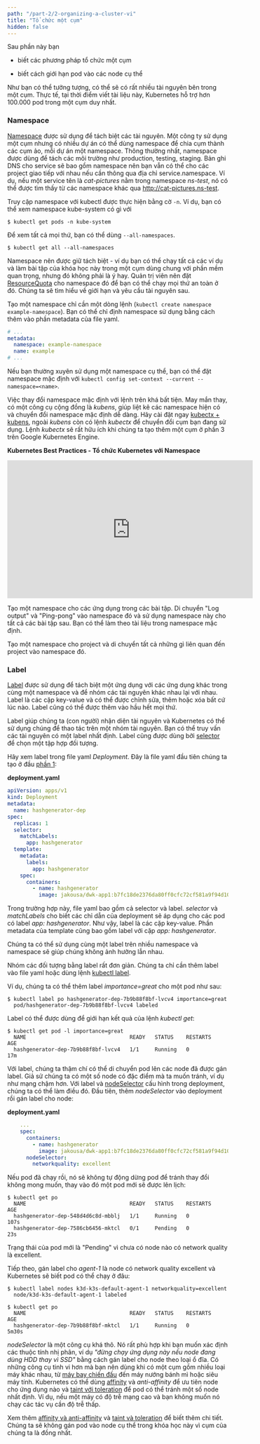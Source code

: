 ```yaml
---
path: "/part-2/2-organizing-a-cluster-vi"
title: "Tổ chức một cụm"
hidden: false
---
```


<text-box variant='learningObjectives' name='Mục tiêu học tập'>

Sau phần này bạn

- biết các phương pháp tổ chức một cụm

- biết cách giới hạn pod vào các node cụ thể

</text-box>

Như bạn có thể tưởng tượng, có thể sẽ có rất nhiều tài nguyên bên trong một cụm. Thực tế, tại thời điểm viết tài liệu này, Kubernetes hỗ trợ hơn 100.000 pod trong một cụm duy nhất.

### Namespace

[Namespace](https://kubernetes.io/docs/concepts/overview/working-with-objects/namespaces/) được sử dụng để tách biệt các tài nguyên. Một công ty sử dụng một cụm nhưng có nhiều dự án có thể dùng namespace để chia cụm thành các cụm ảo, mỗi dự án một namespace. Thông thường nhất, namespace được dùng để tách các môi trường như production, testing, staging. Bản ghi DNS cho service sẽ bao gồm namespace nên bạn vẫn có thể cho các project giao tiếp với nhau nếu cần thông qua địa chỉ service.namespace. Ví dụ, nếu một service tên là _cat-pictures_ nằm trong namespace _ns-test_, nó có thể được tìm thấy từ các namespace khác qua http://cat-pictures.ns-test.

Truy cập namespace với kubectl được thực hiện bằng cờ `-n`. Ví dụ, bạn có thể xem namespace kube-system có gì với

```console
$ kubectl get pods -n kube-system
```

Để xem tất cả mọi thứ, bạn có thể dùng `--all-namespaces`.

```console
$ kubectl get all --all-namespaces
```

Namespace nên được giữ tách biệt - ví dụ bạn có thể chạy tất cả các ví dụ và làm bài tập của khóa học này trong một cụm dùng chung với phần mềm quan trọng, nhưng đó không phải là ý hay. Quản trị viên nên đặt [ResourceQuota](https://kubernetes.io/docs/concepts/policy/resource-quotas/) cho namespace đó để bạn có thể chạy mọi thứ an toàn ở đó. Chúng ta sẽ tìm hiểu về giới hạn và yêu cầu tài nguyên sau.

Tạo một namespace chỉ cần một dòng lệnh (`kubectl create namespace example-namespace`). Bạn có thể chỉ định namespace sử dụng bằng cách thêm vào phần metadata của file yaml.

```yaml
# ...
metadata:
  namespace: example-namespace
  name: example
# ...
```

Nếu bạn thường xuyên sử dụng một namespace cụ thể, bạn có thể đặt namespace mặc định với `kubectl config set-context --current --namespace=<name>`.

Việc thay đổi namespace mặc định với lệnh trên khá bất tiện. May mắn thay, có một công cụ cộng đồng là _kubens_, giúp liệt kê các namespace hiện có và chuyển đổi namespace mặc định dễ dàng. Hãy cài đặt ngay [kubectx + kubens](https://github.com/ahmetb/kubectx), ngoài _kubens_ còn có lệnh _kubectx_ để chuyển đổi cụm bạn đang sử dụng. Lệnh _kubectx_ sẽ rất hữu ích khi chúng ta tạo thêm một cụm ở phần 3 trên Google Kubernetes Engine.

**Kubernetes Best Practices - Tổ chức Kubernetes với Namespace**

<iframe width="560" height="315" src="https://www.youtube-nocookie.com/embed/xpnZX3if9Tc" frameborder="0" allow="accelerometer; encrypted-media; gyroscope; picture-in-picture" allowfullscreen></iframe>

<exercise name='Exercise 2.03: Giữ chúng tách biệt'>

Tạo một namespace cho các ứng dụng trong các bài tập. Di chuyển "Log output" và "Ping-pong" vào namespace đó và sử dụng namespace này cho tất cả các bài tập sau. Bạn có thể làm theo tài liệu trong namespace mặc định.

</exercise>

<exercise name='Exercise 2.04: Project v1.1'>

Tạo một namespace cho project và di chuyển tất cả những gì liên quan đến project vào namespace đó.

</exercise>

### Label

[Label](https://kubernetes.io/docs/concepts/overview/working-with-objects/labels/) được sử dụng để tách biệt một ứng dụng với các ứng dụng khác trong cùng một namespace và để nhóm các tài nguyên khác nhau lại với nhau. Label là các cặp key-value và có thể được chỉnh sửa, thêm hoặc xóa bất cứ lúc nào. Label cũng có thể được thêm vào hầu hết mọi thứ.

Label giúp chúng ta (con người) nhận diện tài nguyên và Kubernetes có thể sử dụng chúng để thao tác trên một nhóm tài nguyên. Bạn có thể truy vấn các tài nguyên có một label nhất định. Label cũng được dùng bởi [selector](https://kubernetes.io/docs/concepts/overview/working-with-objects/labels/#label-selectors) để chọn một tập hợp đối tượng.

Hãy xem label trong file yaml _Deployment_. Đây là file yaml đầu tiên chúng ta tạo ở đầu [phần 1](/part-1/1-first-deploy):

**deployment.yaml**

```yaml
apiVersion: apps/v1
kind: Deployment
metadata:
  name: hashgenerator-dep
spec:
  replicas: 1
  selector:
    matchLabels:
      app: hashgenerator
  template:
    metadata:
      labels:
        app: hashgenerator
    spec:
      containers:
        - name: hashgenerator
          image: jakousa/dwk-app1:b7fc18de2376da80ff0cfc72cf581a9f94d10e64
```

Trong trường hợp này, file yaml bao gồm cả selector và label. _selector_ và _matchLabels_ cho biết các chỉ dẫn của deployment sẽ áp dụng cho các pod có label _app: hashgenerator_. Như vậy, label là các cặp key-value. Phần metadata của template cũng bao gồm label với cặp _app: hashgenerator_.

Chúng ta có thể sử dụng cùng một label trên nhiều namespace và namespace sẽ giúp chúng không ảnh hưởng lẫn nhau.

Nhóm các đối tượng bằng label rất đơn giản. Chúng ta chỉ cần thêm label vào file yaml hoặc dùng lệnh [kubectl label](https://kubernetes.io/docs/reference/kubectl/generated/kubectl_label/).

Ví dụ, chúng ta có thể thêm label _importance=great_ cho một pod như sau:

```console
$ kubectl label po hashgenerator-dep-7b9b88f8bf-lvcv4 importance=great
  pod/hashgenerator-dep-7b9b88f8bf-lvcv4 labeled
```

Label có thể được dùng để giới hạn kết quả của lệnh _kubectl get_:

```console
$ kubectl get pod -l importance=great
  NAME                                 READY   STATUS    RESTARTS   AGE
  hashgenerator-dep-7b9b88f8bf-lvcv4   1/1     Running   0          17m
```

Với label, chúng ta thậm chí có thể di chuyển pod lên các node đã được gán label. Giả sử chúng ta có một số node có đặc điểm mà ta muốn tránh, ví dụ như mạng chậm hơn. Với label và [nodeSelector](https://kubernetes.io/docs/concepts/scheduling-eviction/assign-pod-node/#nodeselector) cấu hình trong deployment, chúng ta có thể làm điều đó. Đầu tiên, thêm _nodeSelector_ vào deployment rồi gán label cho node:

**deployment.yaml**

```yaml
    ...
    spec:
      containers:
        - name: hashgenerator
          image: jakousa/dwk-app1:b7fc18de2376da80ff0cfc72cf581a9f94d10e64
      nodeSelector:
        networkquality: excellent
```

Nếu pod đã chạy rồi, nó sẽ không tự động dừng pod để tránh thay đổi không mong muốn, thay vào đó một pod mới sẽ được lên lịch:

```console
$ kubectl get po
  NAME                                 READY   STATUS    RESTARTS   AGE
  hashgenerator-dep-548d4d6c8d-mbblj   1/1     Running   0          107s
  hashgenerator-dep-7586cb6456-mktcl   0/1     Pending   0          23s
```

Trạng thái của pod mới là "Pending" vì chưa có node nào có network quality là excellent.

Tiếp theo, gán label cho _agent-1_ là node có network quality excellent và Kubernetes sẽ biết pod có thể chạy ở đâu:

```
$ kubectl label nodes k3d-k3s-default-agent-1 networkquality=excellent
  node/k3d-k3s-default-agent-1 labeled

$ kubectl get po
  NAME                                 READY   STATUS    RESTARTS   AGE
  hashgenerator-dep-7b9b88f8bf-mktcl   1/1     Running   0          5m30s
```

_nodeSelector_ là một công cụ khá thô. Nó rất phù hợp khi bạn muốn xác định các thuộc tính nhị phân, ví dụ _"đừng chạy ứng dụng này nếu node đang dùng HDD thay vì SSD"_ bằng cách gán label cho node theo loại ổ đĩa. Có những công cụ tinh vi hơn mà bạn nên dùng khi có một cụm gồm nhiều loại máy khác nhau, từ [máy bay chiến đấu](https://gcn.com/articles/2020/01/07/af-kubernetes-f16.aspx) đến máy nướng bánh mì hoặc siêu máy tính. Kubernetes có thể dùng [affinity](https://kubernetes.io/docs/tasks/configure-pod-container/assign-pods-nodes-using-node-affinity/) và _anti-affinity_ để ưu tiên node cho ứng dụng nào và [taint với toleration](https://kubernetes.io/docs/concepts/scheduling-eviction/taint-and-toleration/) để pod có thể tránh một số node nhất định. Ví dụ, nếu một máy có độ trễ mạng cao và bạn không muốn nó chạy các tác vụ cần độ trễ thấp.

Xem thêm [affinity và anti-affinity](https://kubernetes.io/docs/concepts/scheduling-eviction/assign-pod-node/#affinity-and-anti-affinity) và [taint và toleration](https://kubernetes.io/docs/concepts/scheduling-eviction/taint-and-toleration/) để biết thêm chi tiết. Chúng ta sẽ không gán pod vào node cụ thể trong khóa học này vì cụm của chúng ta là đồng nhất.
